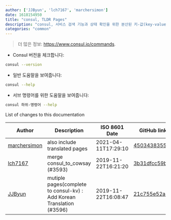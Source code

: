 ```yaml
---
author: ['JJByun', 'lch7167', 'marchersimon']
date: 1618154950
title: "consul, TLDR Pages"
description: "consul, 서비스 검색 기능과 상태 확인을 위한 분산된 키-값(key-value)쌍 저장."
categories: "common"
---
```

> 더 많은 정보: <https://www.consul.io/commands>.

- Consul 버전을 체크합니다:

```bash
consul --version
```

- 일반 도움말을 보여줍니다:

```bash
consul --help
```

- 서브 명령어를 위한 도움말을 보여줍니다:

```bash
consul 하위-명령어 --help
```
List of changes to this documentation


Author | Description | ISO 8601 Date | GitHub link
------|-----|-----|-----
[marchersimon](mailto:marchersimon@zohomail.eu) | also include translated pages | 2021-04-11T17:29:10 | [4503438355cb](https://github.com/tldr-pages/tldr/commit/4503438355cb59acce6250c86fe756a89f0f334c)
[lch7167](mailto:youngsj69@gmail.com) | merge consul_to_cowsay (#3593) | 2019-11-22T16:21:20 | [3b31dfcc59bf](https://github.com/tldr-pages/tldr/commit/3b31dfcc59bf4f74075db7af37e193eebde977df)
[JJByun](mailto:jd0909@naver.com) | mutiple pages(complete to consul-kv) : Add Korean Translation (#3596) | 2019-11-22T16:08:47 | [21c755e52ade](https://github.com/tldr-pages/tldr/commit/21c755e52ade9452392011d02ec34fbb1dfa4db5)

